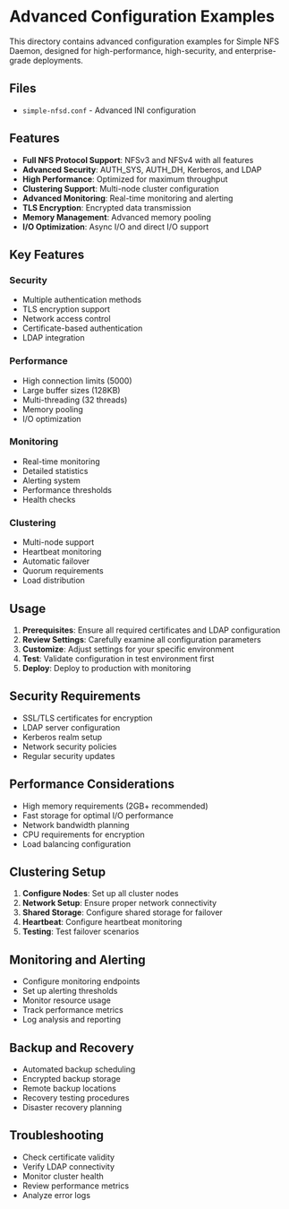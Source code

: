 # Advanced Configuration Examples

This directory contains advanced configuration examples for Simple NFS Daemon, designed for high-performance, high-security, and enterprise-grade deployments.

## Files

- `simple-nfsd.conf` - Advanced INI configuration

## Features

- **Full NFS Protocol Support**: NFSv3 and NFSv4 with all features
- **Advanced Security**: AUTH_SYS, AUTH_DH, Kerberos, and LDAP
- **High Performance**: Optimized for maximum throughput
- **Clustering Support**: Multi-node cluster configuration
- **Advanced Monitoring**: Real-time monitoring and alerting
- **TLS Encryption**: Encrypted data transmission
- **Memory Management**: Advanced memory pooling
- **I/O Optimization**: Async I/O and direct I/O support

## Key Features

### Security
- Multiple authentication methods
- TLS encryption support
- Network access control
- Certificate-based authentication
- LDAP integration

### Performance
- High connection limits (5000)
- Large buffer sizes (128KB)
- Multi-threading (32 threads)
- Memory pooling
- I/O optimization

### Monitoring
- Real-time monitoring
- Detailed statistics
- Alerting system
- Performance thresholds
- Health checks

### Clustering
- Multi-node support
- Heartbeat monitoring
- Automatic failover
- Quorum requirements
- Load distribution

## Usage

1. **Prerequisites**: Ensure all required certificates and LDAP configuration
2. **Review Settings**: Carefully examine all configuration parameters
3. **Customize**: Adjust settings for your specific environment
4. **Test**: Validate configuration in test environment first
5. **Deploy**: Deploy to production with monitoring

## Security Requirements

- SSL/TLS certificates for encryption
- LDAP server configuration
- Kerberos realm setup
- Network security policies
- Regular security updates

## Performance Considerations

- High memory requirements (2GB+ recommended)
- Fast storage for optimal I/O performance
- Network bandwidth planning
- CPU requirements for encryption
- Load balancing configuration

## Clustering Setup

1. **Configure Nodes**: Set up all cluster nodes
2. **Network Setup**: Ensure proper network connectivity
3. **Shared Storage**: Configure shared storage for failover
4. **Heartbeat**: Configure heartbeat monitoring
5. **Testing**: Test failover scenarios

## Monitoring and Alerting

- Configure monitoring endpoints
- Set up alerting thresholds
- Monitor resource usage
- Track performance metrics
- Log analysis and reporting

## Backup and Recovery

- Automated backup scheduling
- Encrypted backup storage
- Remote backup locations
- Recovery testing procedures
- Disaster recovery planning

## Troubleshooting

- Check certificate validity
- Verify LDAP connectivity
- Monitor cluster health
- Review performance metrics
- Analyze error logs
